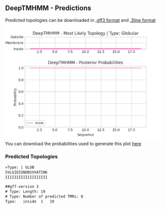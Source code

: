 ## DeepTMHMM - Predictions
Predicted topologies can be downloaded in [.gff3 format](TMRs.gff3) and [.3line format](predicted_topologies.3line)
![picture](plot.png)
You can download the probabilities used to generate this plot [here](Type:_probs.csv)
### Predicted Topologies
```
>Type: | GLOB
SVLGIDIGNDNSVVATINK
IIIIIIIIIIIIIIIIIII

```


```
##gff-version 3
# Type: Length: 19
# Type: Number of predicted TMRs: 0
Type:	inside	1	19				

```
